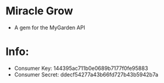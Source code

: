 # Miracle Grow
- A gem for the MyGarden API

# Info:
- Consumer Key: 144395ac711b0e0689b7177f0fe95883
- Consumer Secret: ddecf54277a43b66fd727b43b5942b7a

